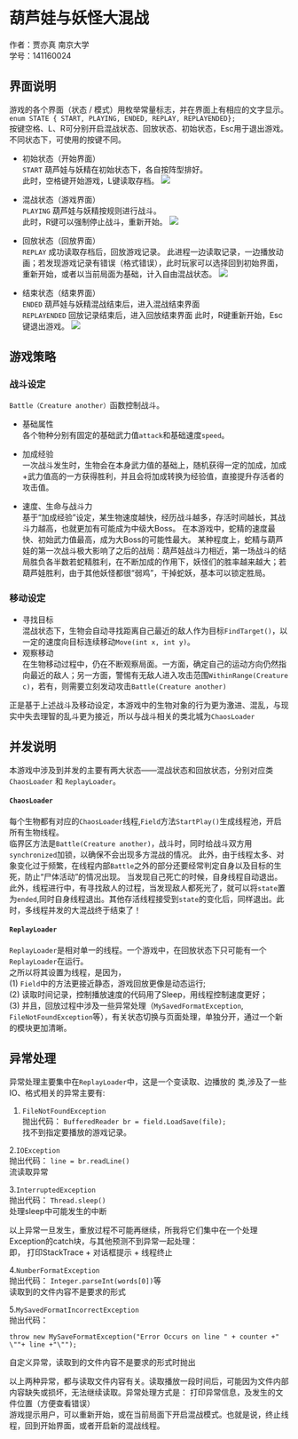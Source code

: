 # 葫芦娃与妖怪大混战  
作者：贾亦真 南京大学  
学号：141160024
</b>
## 界面说明

游戏的各个界面（状态 / 模式）用枚举常量标志，并在界面上有相应的文字显示。
 `enum STATE { START, PLAYING, ENDED, REPLAY, REPLAYENDED};`  
按键空格、L、R可分别开启混战状态、回放状态、初始状态，Esc用于退出游戏。不同状态下，可使用的按键不同。

- 初始状态（开始界面）   
`START` 葫芦娃与妖精在初始状态下，各自按阵型排好。  
此时，空格键开始游戏，L键读取存档。
![](https://i.imgur.com/SqicLkD.jpg)

- 混战状态（游戏界面）  
`PLAYING` 葫芦娃与妖精按规则进行战斗。  
此时，R键可以强制停止战斗，重新开始。
![](https://i.imgur.com/NgA5XL4.jpg)

- 回放状态（回放界面）   
`REPLAY` 成功读取存档后，回放游戏记录。
此进程一边读取记录，一边播放动画；若发现游戏记录有错误（格式错误），此时玩家可以选择回到初始界面，重新开始，或者以当前局面为基础，计入自由混战状态。
![](https://i.imgur.com/Rm0gPLA.jpg)

- 结束状态（结束界面）  
`ENDED` 葫芦娃与妖精混战结束后，进入混战结束界面  
`REPLAYENDED` 回放记录结束后，进入回放结束界面
此时，R键重新开始，Esc键退出游戏。
![](https://i.imgur.com/ZJfFfCS.jpg)



## 游戏策略
### 战斗设定
`Battle（Creature another）`函数控制战斗。

- 基础属性  
各个物种分别有固定的基础武力值`attack`和基础速度`speed`。 

- 加成经验  
一次战斗发生时，生物会在本身武力值的基础上，随机获得一定的加成，加成+武力值高的一方获得胜利，并且会将加成转换为经验值，直接提升存活者的攻击值。

- 速度、生命与战斗力  
基于“加成经验”设定，某生物速度越快，经历战斗越多，存活时间越长，其战斗力越高，也就更加有可能成为中级大Boss。
在本游戏中，蛇精的速度最快、初始武力值最高，成为大Boss的可能性最大。
某种程度上，蛇精与葫芦娃的第一次战斗极大影响了之后的战局：葫芦娃战斗力相近，第一场战斗的结局胜负各半数若蛇精胜利，在不断加成的作用下，妖怪们的胜率越来越大；若葫芦娃胜利，由于其他妖怪都很“弱鸡”，干掉蛇妖，基本可以锁定胜局。

### 移动设定  
- 寻找目标  
混战状态下，生物会自动寻找距离自己最近的敌人作为目标`FindTarget()`，以一定的速度向目标连续移动`Move(int x, int y)`。  
- 观察移动  
在生物移动过程中，仍在不断观察局面。一方面，确定自己的运动方向仍然指向最近的敌人；另一方面，警惕有无敌人进入攻击范围`WithinRange(Creature c)`，若有，则需要立刻发动攻击`Battle(Creature another)`


正是基于上述战斗及移动设定，本游戏中的生物对象的行为更为激进、混乱，与现实中失去理智的乱斗更为接近，所以与战斗相关的类北城为`ChaosLoader`


## 并发说明
本游戏中涉及到并发的主要有两大状态——混战状态和回放状态，分别对应类`ChaosLoader` 和 `ReplayLoader`。

####  `ChaosLoader`

每个生物都有对应的`ChaosLoader`线程,`Field`方法`StartPlay()`生成线程池，开启所有生物线程。  
临界区方法是`Battle(Creature another)`，战斗时，同时给战斗双方用`synchronized`加锁，以确保不会出现多方混战的情况。
此外，由于线程太多、对象变化过于频繁，在线程内部`Battle`之外的部分还要经常判定自身以及目标的生死，防止“尸体活动”的情况出现。
当发现自己死亡的时候，自身线程自动退出。此外，线程进行中，有寻找敌人的过程，当发现敌人都死光了，就可以将`state`置为`ended`,同时自身线程退出。其他存活线程接受到`state`的变化后，同样退出。此时，多线程并发的大混战终于结束了！

####  `ReplayLoader`
`ReplayLoader`是相对单一的线程。一个游戏中，在回放状态下只可能有一个`ReplayLoader`在运行。  
之所以将其设置为线程，是因为，  
(1) `Field`中的方法更接近静态，游戏回放更像是动态运行;  
(2) 读取时间记录，控制播放速度的代码用了Sleep，用线程控制速度更好；  
(3) 并且，回放过程中涉及一些异常处理（`MySavedFormatException`, `FileNotFoundException`等），有关状态切换与页面处理，单独分开，通过一个新的模块更加清晰。  


## 异常处理
异常处理主要集中在`ReplayLoader`中，这是一个变读取、边播放的
类,涉及了一些IO、格式相关的异常主要有:   
1. `FileNotFoundException`  
 抛出代码：    `BufferedReader br = field.LoadSave(file);`  
找不到指定要播放的游戏记录。
 
2.`IOException`  
抛出代码：   `line = br.readLine()`  
流读取异常

3.`InterruptedException`  
抛出代码：   `Thread.sleep()`  
处理sleep中可能发生的中断  

以上异常一旦发生，重放过程不可能再继续，所我将它们集中在一个处理Exception的catch块，与其他预测不到异常一起处理：  
即， 打印StackTrace + 对话框提示 + 线程终止

4.`NumberFormatException`  
抛出代码：   `Integer.parseInt(words[0])`等  
读取到的文件内容不是要求的形式  


5.`MySavedFormatIncorrectException`  
抛出代码：   
```		
throw new MySaveFormatException("Error Occurs on line " + counter +"  \""+ line +"\"");
```
自定义异常，读取到的文件内容不是要求的形式时抛出  

以上两种异常，都与读取文件内容有关。读取播放一段时间后，可能因为文件内部内容缺失或损坏，无法继续读取。异常处理方式是：
打印异常信息，及发生的文件位置（方便查看错误）  
游戏提示用户，可以重新开始，或在当前局面下开启混战模式。也就是说，终止线程，回到开始界面，或者开启新的混战线程。
